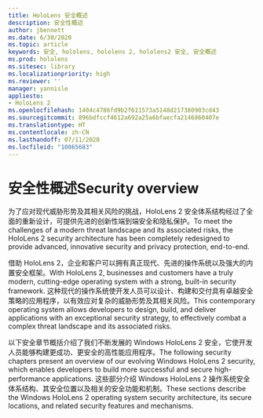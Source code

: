 ```yaml
---
title: HoloLens 安全概述
description: 安全性概述
author: jbennett
ms.date: 6/30/2020
ms.topic: article
keywords: 安全, hololens, hololens 2, hololens2 安全, 安全概述
ms.prod: hololens
ms.sitesec: library
ms.localizationpriority: high
ms.reviewer: ''
manager: yannisle
appliesto:
- HoloLens 2
ms.openlocfilehash: 1404c4786fd9b2f611573a5148d217380903cd43
ms.sourcegitcommit: 896bdfccf4612a692a25a6bfaecfa2146860407e
ms.translationtype: HT
ms.contentlocale: zh-CN
ms.lasthandoff: 07/11/2020
ms.locfileid: "10865683"
---
```

# <span data-ttu-id="ae3b1-104">安全性概述</span><span class="sxs-lookup"><span data-stu-id="ae3b1-104">Security overview</span></span>

<span data-ttu-id="ae3b1-105">为了应对现代威胁形势及其相关风险的挑战，HoloLens 2 安全体系结构经过了全面的重新设计，可提供先进的创新性端到端安全和隐私保护。</span><span class="sxs-lookup"><span data-stu-id="ae3b1-105">To meet the challenges of a modern threat landscape and its associated risks, the HoloLens 2 security architecture has been completely redesigned to provide advanced, innovative security and privacy protection, end-to-end.</span></span>

<span data-ttu-id="ae3b1-106">借助 HoloLens 2，企业和客户可以拥有真正现代、先进的操作系统以及强大的内置安全框架。</span><span class="sxs-lookup"><span data-stu-id="ae3b1-106">With HoloLens 2, businesses and customers have a truly modern, cutting-edge operating system with a strong, built-in security framework.</span></span> <span data-ttu-id="ae3b1-107">这种现代的操作系统使开发人员可以设计、构建和交付具有卓越安全策略的应用程序，以有效应对复杂的威胁形势及其相关风险。</span><span class="sxs-lookup"><span data-stu-id="ae3b1-107">This contemporary operating system allows developers to design, build, and deliver applications with an exceptional security strategy, to effectively combat a complex threat landscape and its associated risks.</span></span> 

<span data-ttu-id="ae3b1-108">以下安全章节概括介绍了我们不断发展的 Windows HoloLens 2 安全，它使开发人员能够构建更成功、更安全的高性能应用程序。</span><span class="sxs-lookup"><span data-stu-id="ae3b1-108">The following security chapters present an overview of our evolving Windows HoloLens 2 security, which enables developers to build more successful and secure high-performance applications.</span></span> <span data-ttu-id="ae3b1-109">这些部分介绍 Windows HoloLens 2 操作系统安全体系结构、其安全位置以及相关的安全功能和机制。</span><span class="sxs-lookup"><span data-stu-id="ae3b1-109">These sections describe the Windows HoloLens 2 operating system security architecture, its secure locations, and related security features and mechanisms.</span></span>
